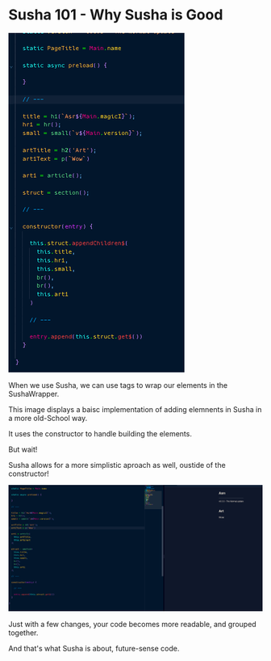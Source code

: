 # Susha 101 - Why Susha is Good

![image](.imgs/image.png)

When we use Susha, we can use tags to wrap our elements in the SushaWrapper.

This image displays a baisc implementation of adding elemnents in Susha in a more old-School way.

It uses the constructor to handle building the elements.

But wait!


Susha allows for a more simplistic aproach as well, oustide of the constructor!

![image](.imgs/image_2.png)

Just with a few changes, your code becomes more readable, and grouped together.

And that's what Susha is about, future-sense code.